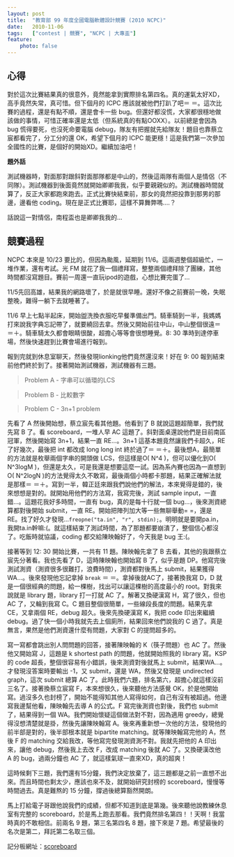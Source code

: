 ```yaml
---
layout: post
title:  "教育部 99 年度全國電腦軟體設計競賽 (2010 NCPC)"
date:   2010-11-06
tags:   ["contest | 競賽", "NCPC | 大專盃"]
feature:
    photo: false
---
```


## 心得

對於這次比賽結果真的很意外，竟然能拿到實際排名第四名。真的運氣太好XD，高手竟然失常，真可惜。但下個月的 ICPC 應該就被他們打趴了吧＝ ＝。這次比賽的過程，還是有點不順，還是會卡一些 bug。但還好都沒慌，大家都很穩地做該做的事情，可惜正確率還是太低（但系統真的有點OOXX）。以前總是會因為 bug 慌得要死，也沒死命要電腦 debug，隊友有把握就先給隊友！題目也靠蔡立宸都看完了，分工分的還 OK，希望下個月的 ICPC 能更穩！這是我們第一次參加全國性的比賽，是個好的開始XD。繼續加油吧！

**題外話**

測試機器時，對面那對跟斜對面那隊都是中山的，然後這兩隊有兩個人是情侶（不同隊）。測試機器到後面竟然就開始卿卿我我，似乎要親親似的。測試機器時間就算了，反正大家都跑來跑去。正式比賽快結束前，那女的竟然把投靠到那男的那邊，邊看他 coding。現在是正式比賽耶，這樣不算舞弊嗎....？

話說這一對情侶，南程盃也是卿卿我我的...

## 競賽過程

NCPC 本來是 10/23 要比的，但因為颱風，延期到 11/6。這兩週整個超級忙，一堆作業，還有考試。光 FM 就花了我一個禮拜寫，整整兩個禮拜除了團練，其他時間都沒寫題目。賽前一周還一直玩ipod的遊戲，心想比賽完蛋了...

11/5先回高雄，結果我的網路壞了，於是就很早睡。還好不像之前賽前一晚，失眠整晚，難得一躺下去就睡著了。

11/6 早上七點半起床，開始盥洗換衣服吃早餐準備出門。騎車騎到一半，我媽媽打來說我字典忘記帶了，就要繞回去拿。然後又開始前往中山，中山整個很遠＝ ＝＋。騎車騎太久都會眼睛很酸，超擔心等等會很想睡覺。8: 30 準時到達停車場，然後快速趕到比賽會場進行報到。

報到完就到休息室聊天，然後發現lionking他們竟然還沒來！好在 9: 00 報到結束前他們終於到了。接著開始測試機器，測試機器有三題。

> Problem A - 字串可以循環的LCS

> Problem B - 比較數字

> Problem C - 3n+1 problem

先看了 A 然後開始想，蔡立宸先看其他題。他看到了 B 就說這題超簡單，我們就先寫 B 了。看 scoreboard，一堆人早 AC 這題了。斜對面桌還說他們是目前南區冠軍，然後開始寫 3n+1，結果一直 RE...。3n+1 這基本題竟然讓我們卡超久，RE了好幾次，最後把 int 都改成 long long int 終於過了＝ ＝＋。最後想A，最簡單的方法就是枚舉兩個字串的開頭做 LCS，但這樣是O( N^4 )，但可以優化到O( N^3logM )，但還是太久，可是我還是想要這麼一試。因為系內賽也因為一直想到O( N^2logN )的方法覺得太久不敢寫，最後兩個小時都卡那題，結果正確解法就是那樣＝ ＝＋。寫到一半，韓正廷來跟我們說他們的解法，本來覺得是錯的，後來想想是對的。就開始用他們的方法寫，我寫完後，測試 sample input，一直錯...。這題花我好多時間，一直有 bug，真的是每十行就一個 bug...，後來測資總算都對後開始 submit，一直 RE。開始把陣列加大等一些無聊舉動= =，還是 RE。找了好久才發現...`freopne("ta.in", "r", stdin);`。明明就是要開pa.in，我開ta.in幹嘛:(。就這樣結束了測試時間，為了那題都要崩潰了，整個信心都沒了。吃飯時就協議，coding 都交給陳映翰好了，今天我是 bug 王:(。

接著等到 12: 30 開始比賽，一共有 11 題。陳映翰先拿了 B 去看，其他的我跟蔡立宸先分著看。我也先看了 D，這時陳映翰也開始寫 B 了，似乎是題 DP。他寫完後測試測資（測資很多很難打，浪費時間），測資都對後馬上 submit，結果獲得 WA...。後來發現他忘記拿掉 `break` ＝ ＝。拿掉後就AC了，接著換我寫 D，D 就是一個很經典的問題，給一棵樹，找出可以讓這棵樹的高度最小的 root。對我來說就是 library 題，library 打一打就 AC 了。解著又換硬漢寫 H，寫了很久，但也 AC 了，又輪到我寫 C。C 題目整個很簡單，一些線段長度的問題。結果先拿 CE，又拿兩個 RE，debug 超久。後來先換硬漢寫 K，我把 code 印出來繼續 debug。過了快一個小時我就先去上個廁所，結果回來他們說我的 C 過了。真是無言，果然是他們測資還什麼有問題，大家對 C 的提問超多的。

寫一寫都會跳出別人問問題的回答，接著陳映翰的 K（筷子問題）也 AC 了。然後他又開始寫 J，這題是 k shortest path 的問題，他就開始照我的 library 寫。KSP 的 code 超長，整個很容易有小錯誤，後來測資對後就馬上 submit，結果WA...。才發現沒答案時要輸出 -1，又 submit，還是 WA，然後又發現是 undirected graph，這次 submit 總算 AC 了。此時我們六題，排名第六，超擔心就這樣沒前三名了。接著換蔡立宸寫 F，本來想很久，後來聽他方法感覺 OK，於是他開始寫。過沒多久也封榜了，開始不能得知其他人寫得如何，自己有沒有被超過。他邊寫我邊幫他看，陳映翰先去導 A 的公式。F 寫完後測資也對後，我們也 submit 了，結果得到一個 WA。我們開始懷疑這個做法對不對，因為適用 greedy，總覺得沒想清楚就是掛，然後先讓陳映翰寫 A。後來再重新想一次他的方法，發現他的前半部是對的，後半部根本就是 bipartite matching。就等陳映翰寫完他的 A，然後 F 的 matching 交給我改，等他寫完發現測資測不對。我就先把他的 A 印出來，讓他 debug，然後我上去改 F，改成 matching 後就 AC 了。又換硬漢改他 A 的 bug，過兩分鐘也 AC 了，就這樣氣球一直來XD，真的超爽！

這時候剩下三題，我們還有15分鐘，我們決定放棄了，這三題都是之前一直想不出來。而且時間也剩太少，應該也來不及，就開始研究封榜的 scoreboard，慢慢等時間過去。真是難熬的 15 分鐘，撐過後總算豁然開朗。

馬上打給電子哥跟他說我們的成績，但都不知道到底是第幾。後來聽他說教練休息室有完整的 scoreboard，於是馬上跑去那看。我們竟然排名第四！！天啊！我當時真的不敢相信。前兩名 9 題，第三名第四名 8 題，接下來是 7 題。希望最後的名次是第二，拜託第二名取三個。

記分板網址：[scoreboard](http://ncpc.ntnu.edu.tw/content2010/content.php?content_id=51)
